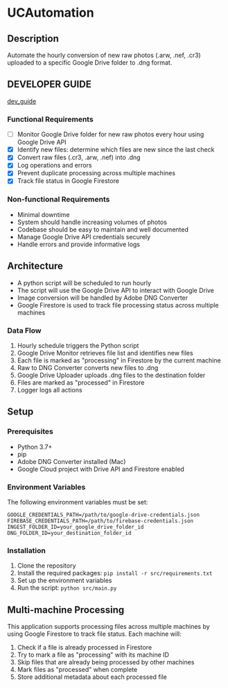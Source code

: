 # UCAutomation

## Description

Automate the hourly conversion of new raw photos (.arw, .nef, .cr3) uploaded to a specific Google Drive folder to .dng format.

## DEVELOPER GUIDE

[dev_guide](https://github.com/dawsonpar/UCAutomation/blob/main/dev_guide.md)

### Functional Requirements

- [ ] Monitor Google Drive folder for new raw photos every hour using Google Drive API
- [x] Identify new files: determine which files are new since the last check
- [x] Convert raw files (.cr3, .arw, .nef) into .dng
- [x] Log operations and errors
- [x] Prevent duplicate processing across multiple machines
- [x] Track file status in Google Firestore

### Non-functional Requirements

- Minimal downtime
- System should handle increasing volumes of photos
- Codebase should be easy to maintain and well documented
- Manage Google Drive API credentials securely
- Handle errors and provide informative logs

## Architecture

- A python script will be scheduled to run hourly
- The script will use the Google Drive API to interact with Google Drive
- Image conversion will be handled by Adobe DNG Converter
- Google Firestore is used to track file processing status across multiple machines

### Data Flow

1. Hourly schedule triggers the Python script
2. Google Drive Monitor retrieves file list and identifies new files
3. Each file is marked as "processing" in Firestore by the current machine
4. Raw to DNG Converter converts new files to .dng
5. Google Drive Uploader uploads .dng files to the destination folder
6. Files are marked as "processed" in Firestore
7. Logger logs all actions

## Setup

### Prerequisites

- Python 3.7+
- pip
- Adobe DNG Converter installed (Mac)
- Google Cloud project with Drive API and Firestore enabled

### Environment Variables

The following environment variables must be set:

```
GOOGLE_CREDENTIALS_PATH=/path/to/google-drive-credentials.json
FIREBASE_CREDENTIALS_PATH=/path/to/firebase-credentials.json
INGEST_FOLDER_ID=your_google_drive_folder_id
DNG_FOLDER_ID=your_destination_folder_id
```

### Installation

1. Clone the repository
2. Install the required packages: `pip install -r src/requirements.txt`
3. Set up the environment variables
4. Run the script: `python src/main.py`

## Multi-machine Processing

This application supports processing files across multiple machines by using Google Firestore to track file status. Each machine will:

1. Check if a file is already processed in Firestore
2. Try to mark a file as "processing" with its machine ID
3. Skip files that are already being processed by other machines
4. Mark files as "processed" when complete
5. Store additional metadata about each processed file

